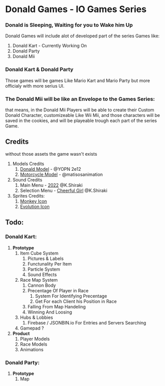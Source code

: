 # Donald Games - IO Games Series
### Donald is Sleeping, Waiting for you to Wake him Up

Donald Games will include alot of developed part of the series Games like:
1. Donald Kart - Currently Working On
2. Donald Party
3. Donald Mii

### Donald Kart & Donald Party 
Those games will be games Like Mario Kart and Mario Party but more officialy with more serius UI.

### The Donald Mii will be like an Envelope to the Games Series:
that means, in the Donald Mii Players will be able to create their Custom Donald Character, customizeable Like Wii Mii, and those characters will be saved in the cookies, and will be playeable trough each part of the series Game.

## Credits
without those assets the game wasn't exists
1. Models Credits
    1. [Donald Model](https://sketchfab.com/3d-models/base-mesh-low-poly-character-84cd6685487949bca626bcfc244d) - @YOPN 2e12
    2. [Motorcycle Model](https://sketchfab.com/3d-models/low-poly-motorcycle-4fc3500e04b14e73b942d85bc948c5e9) - @matisosanimation 
2. Sound Credits
    1. Main Menu - [2022](https://youtu.be/jCia_eCW4ps?si=qh3TvEEyyrB6aM1F) @K.Shiraki
    2. Selection Menu - [Cheerful Girl](https://youtu.be/sPgXN2Ficso?si=Hl7dbmpIitaRj7Xv) @K.Shiraki
3. Sprites Credits:
    1. [Monkey Icon](https://game-icons.net/1x1/lorc/monkey.html)
    2. [Evolution Icon](https://thenounproject.com/browse/icons/term/evolution/)

## Todo:
### Donald Kart:
1. **Prototype**
    <!-- 1. Three Particle System -->
    1. Item Cube System
        1. Pictures & Labels
        2. Functunality Per Item
        3. Particle System
        4. Sound Effects
    2. Race Map System
        1. Cannon Body
        2. Precentage Of Player in Race
            1. System For Identifying Precentage
            2. Get For each Client his Position in Race
        3. Falling From Map Handeling
        4. Winning And Loosing
    4. Hubs & Lobbies
        1. Firebase / JSONBIN.io For Entries and Servers Searching
    5. Gamepad ?
2. **Product**
    1. Player Models
    2. Race Models
    3. Animations
### Donald Party:
1. **Prototype**
    1. Map
